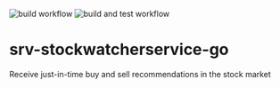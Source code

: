 ![build workflow](https://github.com/faschulze/srv-stockwatcherservice-go/actions/workflows/build.yml/badge.svg) ![build and test workflow](https://github.com/faschulze/srv-stockwatcherservice-go/actions/workflows/test.yml/badge.svg)

# srv-stockwatcherservice-go
Receive just-in-time buy and sell recommendations in the stock market
